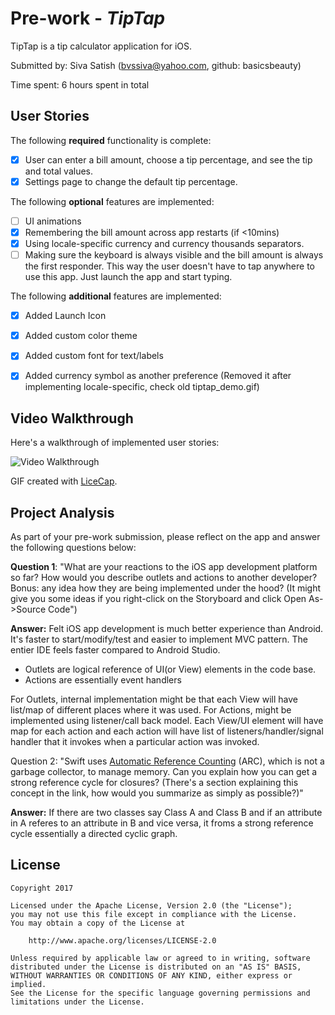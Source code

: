# Pre-work - *TipTap*

TipTap is a tip calculator application for iOS.

Submitted by: Siva Satish (bvssiva@yahoo.com, github: basicsbeauty)

Time spent: 6 hours spent in total

## User Stories

The following **required** functionality is complete:

* [x] User can enter a bill amount, choose a tip percentage, and see the tip and total values.
* [x] Settings page to change the default tip percentage.

The following **optional** features are implemented:
* [ ] UI animations
* [x] Remembering the bill amount across app restarts (if <10mins)
* [x] Using locale-specific currency and currency thousands separators.
* [ ] Making sure the keyboard is always visible and the bill amount is always the first responder. This way the user doesn't have to tap anywhere to use this app. Just launch the app and start typing.

The following **additional** features are implemented:

- [x] Added Launch Icon
- [x] Added custom color theme
- [x] Added custom font for text/labels
- [x] Added currency symbol as another preference (Removed it after implementing locale-specific, check old tiptap_demo.gif)


## Video Walkthrough 

Here's a walkthrough of implemented user stories:

![Video Walkthrough](tiptap.gif)



GIF created with [LiceCap](http://www.cockos.com/licecap/).

## Project Analysis

As part of your pre-work submission, please reflect on the app and answer the following questions below:

**Question 1**: "What are your reactions to the iOS app development platform so far? How would you describe outlets and actions to another developer? Bonus: any idea how they are being implemented under the hood? (It might give you some ideas if you right-click on the Storyboard and click Open As->Source Code")

**Answer:** Felt iOS app development is much better experience than Android. It's faster to start/modify/test and easier to implement MVC pattern. The entier IDE feels faster compared to Android Studio.
 - Outlets are logical reference of UI(or View) elements in the code base.
 - Actions are essentially event handlers
 
 For Outlets, internal implementation might be that each View will have list/map of different places where it was used.
 For Actions, might be implemented using listener/call back model. Each View/UI element will have map for each action and each action will have list of listeners/handler/signal handler that it invokes when a particular action was invoked.
 

Question 2: "Swift uses [Automatic Reference Counting](https://developer.apple.com/library/content/documentation/Swift/Conceptual/Swift_Programming_Language/AutomaticReferenceCounting.html#//apple_ref/doc/uid/TP40014097-CH20-ID49) (ARC), which is not a garbage collector, to manage memory. Can you explain how you can get a strong reference cycle for closures? (There's a section explaining this concept in the link, how would you summarize as simply as possible?)"

**Answer:** If there are two classes say Class A and Class B and if an attribute in A referes to an attribute in B and vice versa, it froms a strong reference cycle essentially a directed cyclic graph.


## License

    Copyright 2017 

    Licensed under the Apache License, Version 2.0 (the "License");
    you may not use this file except in compliance with the License.
    You may obtain a copy of the License at

        http://www.apache.org/licenses/LICENSE-2.0

    Unless required by applicable law or agreed to in writing, software
    distributed under the License is distributed on an "AS IS" BASIS,
    WITHOUT WARRANTIES OR CONDITIONS OF ANY KIND, either express or implied.
    See the License for the specific language governing permissions and
    limitations under the License.
